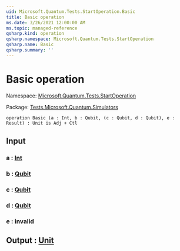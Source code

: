 ```yaml
---
uid: Microsoft.Quantum.Tests.StartOperation.Basic
title: Basic operation
ms.date: 3/26/2021 12:00:00 AM
ms.topic: managed-reference
qsharp.kind: operation
qsharp.namespace: Microsoft.Quantum.Tests.StartOperation
qsharp.name: Basic
qsharp.summary: ''
---
```


# Basic operation

Namespace: [Microsoft.Quantum.Tests.StartOperation](xref:Microsoft.Quantum.Tests.StartOperation)

Package: [Tests.Microsoft.Quantum.Simulators](https://nuget.org/packages/Tests.Microsoft.Quantum.Simulators)




```qsharp
operation Basic (a : Int, b : Qubit, (c : Qubit, d : Qubit), e : Result) : Unit is Adj + Ctl
```


## Input

### a : [Int](xref:microsoft.quantum.lang-ref.int)




### b : [Qubit](xref:microsoft.quantum.lang-ref.qubit)




### c : [Qubit](xref:microsoft.quantum.lang-ref.qubit)




### d : [Qubit](xref:microsoft.quantum.lang-ref.qubit)




### e : __invalid<Result>__





## Output : [Unit](xref:microsoft.quantum.lang-ref.unit)

